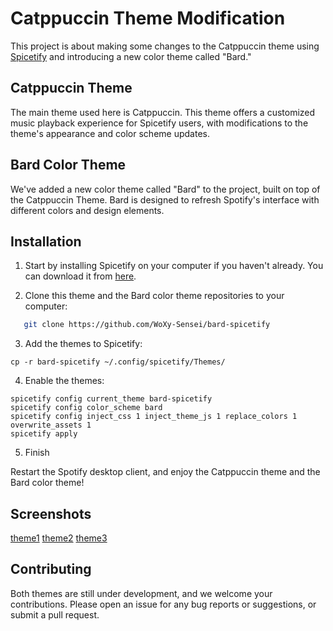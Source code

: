 # Catppuccin Theme Modification

This project is about making some changes to the Catppuccin theme using [Spicetify](https://github.com/khanhas/spicetify-cli) and introducing a new color theme called "Bard."

## Catppuccin Theme

The main theme used here is Catppuccin. This theme offers a customized music playback experience for Spicetify users, with modifications to the theme's appearance and color scheme updates.

## Bard Color Theme

We've added a new color theme called "Bard" to the project, built on top of the Catppuccin Theme. Bard is designed to refresh Spotify's interface with different colors and design elements.

## Installation

1. Start by installing Spicetify on your computer if you haven't already. You can download it from [here](https://github.com/khanhas/spicetify-cli).

2. Clone this theme and the Bard color theme repositories to your computer:

```bash
   git clone https://github.com/WoXy-Sensei/bard-spicetify
```

3. Add the themes to Spicetify:

```
cp -r bard-spicetify ~/.config/spicetify/Themes/
```

4. Enable the themes:

```
spicetify config current_theme bard-spicetify
spicetify config color_scheme bard
spicetify config inject_css 1 inject_theme_js 1 replace_colors 1 overwrite_assets 1
spicetify apply
```

5. Finish

Restart the Spotify desktop client, and enjoy the Catppuccin theme and the Bard color theme!

## Screenshots
[theme1](https://imgur.com/ZGHkuLg)
[theme2](https://imgur.com/KWQ10GC)
[theme3](https://imgur.com/qD4pYPw)

## Contributing

Both themes are still under development, and we welcome your contributions. Please open an issue for any bug reports or suggestions, or submit a pull request.

